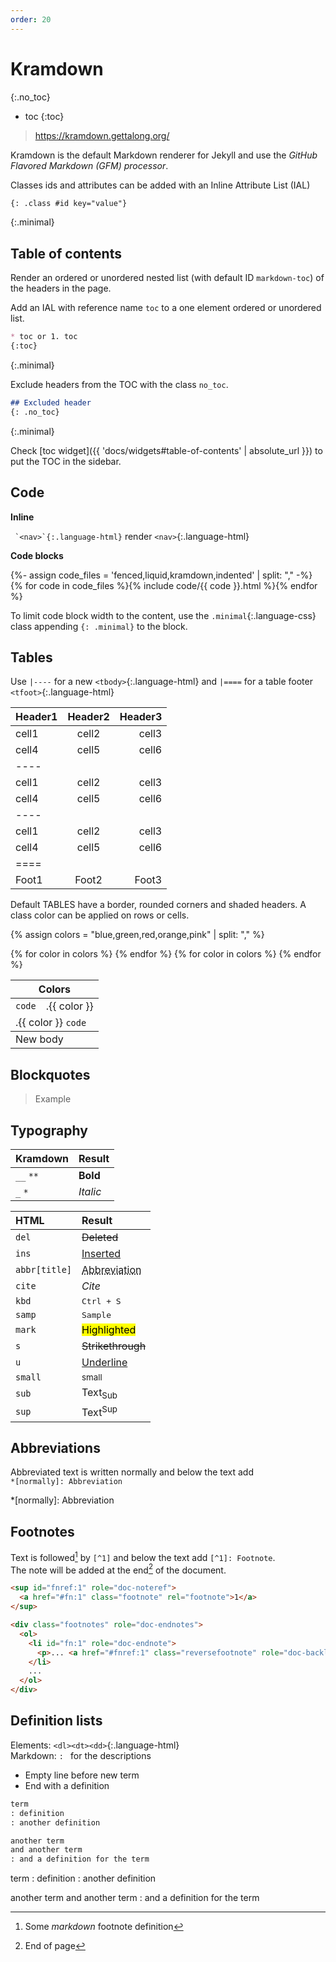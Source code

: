 ```yaml
---
order: 20
---
```


# Kramdown
{:.no_toc}
* toc
{:toc}

> <https://kramdown.gettalong.org/>

Kramdown is the default Markdown renderer for Jekyll and use the _GitHub Flavored Markdown (GFM) processor_.

Classes ids and attributes can be added with an Inline Attribute List (IAL)
```md
{: .class #id key="value"}
```
{:.minimal}

## Table of contents

Render an ordered or unordered nested list (with default ID `markdown-toc`) of the headers in the page.  

Add an IAL with reference name `toc` to a one element ordered or unordered list.
```md
* toc or 1. toc
{:toc}
```
{:.minimal}

Exclude headers from the TOC with the class `no_toc`.
```md
## Excluded header
{: .no_toc}
```
{:.minimal}

Check [toc widget]({{ 'docs/widgets#table-of-contents' | absolute_url }}) to put the TOC in the sidebar.

## Code

**Inline**

`` `<nav>`{:.language-html}`` render `<nav>`{:.language-html}

**Code blocks**

<div class="grid">
{%- assign code_files = 'fenced,liquid,kramdown,indented' | split: "," -%}
{% for code in code_files %}{% include code/{{ code }}.html %}{% endfor %}
</div>

To limit code block width to the content, use the `.minimal`{:.language-css} class appending `{: .minimal}` to the block.

## Tables

Use `|----` for a new `<tbody>`{:.language-html} and `|====` for a table footer `<tfoot>`{:.language-html}

| Header1 | Header2 | Header3 |
|:---|:---:|---:|
| cell1 | cell2 | cell3 |
| cell4 | cell5 | cell6 |
|----
| cell1 | cell2 | cell3 |
| cell4 | cell5 | cell6 |
|----
| cell1 | cell2 | cell3 |
| cell4 | cell5 | cell6 |
|====
| Foot1 | Foot2 | Foot3

Default TABLES have a border, rounded corners and shaded headers. A class color can be applied on rows or cells.

{% assign colors = "blue,green,red,orange,pink" | split: "," %}
<table>
  <thead>
    <tr>
      <th colspan=6>Colors</th>
    </tr>
  </thead>
  <tbody>
    <tr>
      <td><code>code</code></td>
      {% for color in colors %}
        <td class="{{ color }}">.{{ color }}</td>
      {% endfor %}
    </tr>
    {% for color in colors %}
      <tr class="{{ color }}">
        <td colspan=6>.{{ color }} <code>code</code></td>
      </tr>
    {% endfor %}
  </tbody>
  <tbody>
    <tr>
      <td colspan=6>New body</td>
    </tr>
  </tbody>
</table>

## Blockquotes

> Example

## Typography

|Kramdown|Result
|:---|:---
|`__` `**`|__Bold__
|`_` `*`|_Italic_

|HTML|Result
|:---|:---
|`del`|<del>Deleted</del>
|`ins`|<ins>Inserted</ins>
|`abbr[title]`|<abbr title="Abbreviation">Abbreviation</abbr>
|`cite`|<cite>Cite</cite>
|`kbd`|<kbd>Ctrl + S</kbd>
|`samp`|<samp>Sample</samp>
|`mark`|<mark>Highlighted</mark>
|`s`|<s>Strikethrough</s>
|`u`|<u>Underline</u>
|`small`|<small>small</small>
|`sub`|Text<sub>Sub</sub>
|`sup`|Text<sup>Sup</sup>

## Abbreviations

Abbreviated text is written normally and below the text add  
`*[normally]: Abbreviation`

*[normally]: Abbreviation

## Footnotes

Text is followed[^1] by `[^1]` and below the text add `[^1]: Footnote`.  
The note will be added at the end[^where] of the document.

```html
<sup id="fnref:1" role="doc-noteref">
  <a href="#fn:1" class="footnote" rel="footnote">1</a>
</sup>
```

```html
<div class="footnotes" role="doc-endnotes">
  <ol>
    <li id="fn:1" role="doc-endnote">
      <p>... <a href="#fnref:1" class="reversefootnote" role="doc-backlink">&#8617;</a></p>
    </li>
    ...
  </ol>
</div>
```

[^1]: Some *markdown* footnote definition
[^where]: End of page

## Definition lists

Elements: `<dl><dt><dd>`{:.language-html}  
Markdown: `: `&nbsp;for the descriptions  
- Empty line before new term
- End with a definition

```md
term
: definition
: another definition

another term
and another term
: and a definition for the term
```
term
: definition
: another definition

another term
and another term
: and a definition for the term